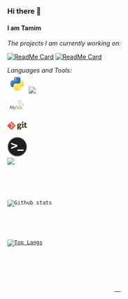 ### Hi there 👋
<!-- Header -->
#### I am Tamim

<!-- Current Projects -->
*The projects I am currently working on:*

[![ReadMe Card](https://github-readme-stats.vercel.app/api/pin/?username=tamim662&repo=course-v3)](https://github.com/tamim662/course-v3)
[![ReadMe Card](https://github-readme-stats.vercel.app/api/pin/?username=tamim662&repo=Pattern-Recognition-Lab)](https://github.com/tamim662/Pattern-Recognition-Lab)
<br />


<!-- Language and Tools -->
*Languages and Tools:*  
<code><img height="45" src="https://raw.githubusercontent.com/github/explore/80688e429a7d4ef2fca1e82350fe8e3517d3494d/topics/python/python.png"></code>
<code><img height="45" src="https://img.icons8.com/color/50/000000/c-programming.png"/>
<code><img height="45" src="https://raw.githubusercontent.com/github/explore/80688e429a7d4ef2fca1e82350fe8e3517d3494d/topics/mysql/mysql.png"></code>
<code><img height="45" src="https://raw.githubusercontent.com/github/explore/80688e429a7d4ef2fca1e82350fe8e3517d3494d/topics/git/git.png"></code>
<code><img height="45" src="https://raw.githubusercontent.com/github/explore/80688e429a7d4ef2fca1e82350fe8e3517d3494d/topics/terminal/terminal.png"></code>
<code><img height="45" src="https://upload.wikimedia.org/wikipedia/commons/thumb/9/92/LaTeX_logo.svg/1280px-LaTeX_logo.svg.png"></code>



<!-- Github Stats -->
![Github stats](https://github-readme-stats.vercel.app/api?username=tamim662&show_icons=true&hide_border=true)



<!-- Top Language -->
[![Top Langs](https://github-readme-stats.vercel.app/api/top-langs/?username=tamim662)](https://github.com/tamim662/github-readme-stats)


<!-- Contact Me -->
<div align='center'>
  <a href="https://www.linkedin.com/in/abdullah-al-muksit-tamim/>
    <img src="https://img.icons8.com/color/24/000000/linkedin.png"/>
  </a>
  
</div>


<!-- Visitor Count 
![visitors](https://visitor-badge.laobi.icu/badge?page_id=oii-nasif.oii-nasif)
[![HitCount](http://hits.dwyl.com/oii-nasif/oii-nasif.svg)](http://hits.dwyl.com/oii-nasif/oii-nasif)
 -->
<!--
**tamim662/tamim662** is a ✨ _special_ ✨ repository because its `README.md` (this file) appears on your GitHub profile.


